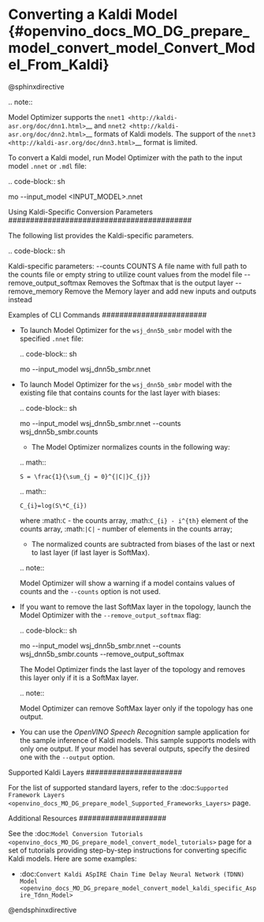 # Converting a Kaldi Model {#openvino_docs_MO_DG_prepare_model_convert_model_Convert_Model_From_Kaldi}

@sphinxdirective

.. note:: 

   Model Optimizer supports the `nnet1 <http://kaldi-asr.org/doc/dnn1.html>`__ and `nnet2 <http://kaldi-asr.org/doc/dnn2.html>`__ formats of Kaldi models. The support of the `nnet3 <http://kaldi-asr.org/doc/dnn3.html>`__ format is limited.
 
To convert a Kaldi model, run Model Optimizer with the path to the input model ``.nnet`` or ``.mdl`` file:

.. code-block:: sh

   mo --input_model <INPUT_MODEL>.nnet

Using Kaldi-Specific Conversion Parameters 
##########################################

The following list provides the Kaldi-specific parameters.

.. code-block:: sh

   Kaldi-specific parameters:
   --counts COUNTS       A file name with full path to the counts file or empty string to utilize count values from the model file
   --remove_output_softmax
                           Removes the Softmax that is the output layer
   --remove_memory       Remove the Memory layer and add new inputs and outputs instead

Examples of CLI Commands
########################

* To launch Model Optimizer for the ``wsj_dnn5b_smbr`` model with the specified ``.nnet`` file:
   
   .. code-block:: sh

   mo --input_model wsj_dnn5b_smbr.nnet
  

* To launch Model Optimizer for the ``wsj_dnn5b_smbr`` model with the existing file that contains counts for the last layer with biases:

   .. code-block:: sh

   mo --input_model wsj_dnn5b_smbr.nnet --counts wsj_dnn5b_smbr.counts
   

   * The Model Optimizer normalizes сounts in the following way:
    
   .. math::
    
      S = \frac{1}{\sum_{j = 0}^{|C|}C_{j}}
    
   .. math::
    
      C_{i}=log(S\*C_{i})
    
   where :math:`C` - the counts array, :math:`C_{i} - i^{th}` element of the counts array, :math:`|C|` - number of elements in the counts array;

   * The normalized counts are subtracted from biases of the last or next to last layer (if last layer is SoftMax).
  
   .. note::  

   Model Optimizer will show a warning if a model contains values of counts and the `--counts` option is not used.

* If you want to remove the last SoftMax layer in the topology, launch the Model Optimizer with the `--remove_output_softmax` flag:

   .. code-block:: sh

   mo --input_model wsj_dnn5b_smbr.nnet --counts wsj_dnn5b_smbr.counts --remove_output_softmax
   

   The Model Optimizer finds the last layer of the topology and removes this layer only if it is a SoftMax layer.

   .. note:: 

   Model Optimizer can remove SoftMax layer only if the topology has one output.

* You can use the *OpenVINO Speech Recognition* sample application for the sample inference of Kaldi models. This sample supports models with only one output. If your model has several outputs, specify the desired one with the ``--output`` option.

Supported Kaldi Layers
######################

For the list of supported standard layers, refer to the :doc:`Supported Framework Layers <openvino_docs_MO_DG_prepare_model_Supported_Frameworks_Layers>` page.

Additional Resources
####################

See the :doc:`Model Conversion Tutorials <openvino_docs_MO_DG_prepare_model_convert_model_tutorials>` page for a set of tutorials providing step-by-step instructions for converting specific Kaldi models. Here are some examples:

* :doc:`Convert Kaldi ASpIRE Chain Time Delay Neural Network (TDNN) Model <openvino_docs_MO_DG_prepare_model_convert_model_kaldi_specific_Aspire_Tdnn_Model>`


@endsphinxdirective

